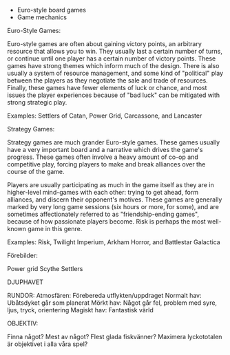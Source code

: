 * Euro-style board games
* Game mechanics


Euro-Style Games:

Euro-style games are often about gaining victory points, an arbitrary resource that allows you to win. They usually last a certain number of turns, or continue until one player has a certain number of victory points. These games have strong themes which inform much of the design. There is also usually a system of resource management, and some kind of "political" play between the players as they negotiate the sale and trade of resources. Finally, these games have fewer elements of luck or chance, and most issues the player experiences because of "bad luck" can be mitigated with strong strategic play.

Examples: Settlers of Catan, Power Grid, Carcassone, and Lancaster


Strategy Games:

Strategy games are much grander Euro-style games. These games usually have a very important board and a narrative which drives the game's progress. These games often involve a heavy amount of co-op and competitive play, forcing players to make and break alliances over the course of the game.

Players are usually participating as much in the game itself as they are in higher-level mind-games with each other: trying to get ahead, form alliances, and discern their opponent's motives. These games are generally marked by very long game sessions (six hours or more, for some), and are sometimes affectionately referred to as "friendship-ending games", because of how passionate players become. Risk is perhaps the most well-known game in this genre.

Examples: Risk, Twilight Imperium, Arkham Horror, and Battlestar Galactica


Förebilder:

Power grid
Scythe
Settlers








DJUPHAVET

RUNDOR:
Atmosfären: Förebereda utflykten/uppdraget
Normalt hav: Ubåtsdyket går som planerat
Mörkt hav: Något går fel, problem med syre, ljus, tryck, orientering
Magiskt hav: Fantastisk värld

OBJEKTIV:

Finna något? Mest av något? Flest glada fiskvänner? Maximera lyckototalen är objektivet i alla våra spel?

